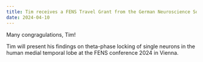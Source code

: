 ```yaml
---
title: Tim receives a FENS Travel Grant from the German Neuroscience Society
date: 2024-04-10
---
```


Many congragulations, Tim!

<!--more-->

Tim will present his findings on theta-phase locking of single neurons in the human medial temporal lobe at the FENS conference 2024 in Vienna.
